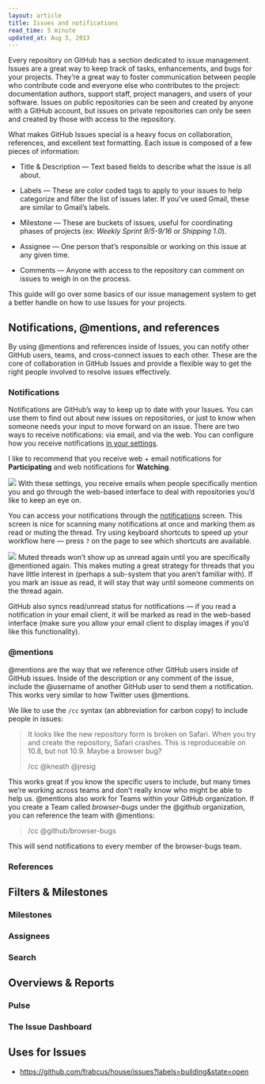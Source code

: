 ```yaml
---
layout: article
title: Issues and notifications
read_time: 5 minute
updated_at: Aug 3, 2013
---
```


<a id="#intro" title="Intro" class="toc-item"></a>
Every repository on GitHub has a section dedicated to issue management. Issues are a great way to keep track of tasks, enhancements, and bugs for your projects. They’re a great way to foster communication between people who contribute code and everyone else who contributes to the project: documentation authors, support staff, project managers, and users of your software. Issues on public repositories can be seen and created by anyone with a GitHub account, but issues on private repositories can only be seen and created by those with access to the repository.

What makes GitHub Issues special is a heavy focus on collaboration, references, and excellent text formatting. Each issue is composed of  a few pieces of information:

* Title & Description — Text based fields to describe what the issue is all about.

* Labels — These are color coded tags to apply to your issues to help categorize and filter the list of issues later. If you’ve used Gmail, these are similar to Gmail’s labels.

* Milestone — These are buckets of issues, useful for coordinating phases of projects (ex: *Weekly Sprint 9/5-9/16* or *Shipping 1.0*).

* Assignee — One person that’s responsible or working on this issue at any given time.

* Comments — Anyone with access to the repository can comment on  issues to weigh in on the process.

This guide will go over some basics of our issue management system to get a better handle on how to use Issues for your projects.

<a id="#notifications" title="Notifications, @mentions, and references" class="toc-item"></a>

## Notifications, @mentions, and references

By using @mentions and references inside of Issues, you can notify other GitHub users, teams, and cross-connect issues to each other. These are the core of collaboration in GitHub Issues and provide a flexible way to get the right people involved to resolve issues effectively.

### Notifications

Notifications are GitHub’s way to keep up to date with your Issues. You can use them to find out about new issues on repositories, or just to know when someone needs your input to move forward on an issue. There are two ways to receive notifications: via email, and via the web. You can configure how you receive notifications [in your settings](https://github.com/settings/notifications).

I like to recommend that you receive web + email notifications for **Participating** and web notifications for **Watching**.

![](http://cl.ly/image/3Y3S1b3M0h2U/content)
With these settings, you receive emails when people specifically mention you and go through the web-based interface to deal with repositories you’d like to keep an eye on.

You can access your notifications through the [notifications](/notifications) screen. This screen is nice for scanning many notifications at once and marking them as read or muting the thread. Try using keyboard shortcuts to speed up your workflow here — press `?` on the page to see which shortcuts are available.

![](http://cl.ly/image/1V1J0N0l1H2v/content)
Muted threads won’t show up as unread again until you are specifically @mentioned again. This makes muting a great strategy for threads that you have little interest in (perhaps a sub-system that you aren’t familiar with). If you mark an issue as read, it will stay that way until someone comments on the thread again.

GitHub also syncs read/unread status for notifications — if you read a notification in your email client, it will be marked as read in the web-based interface (make sure you allow your email client to display images if you’d like this functionality).

### @mentions

@mentions are the way that we reference other GitHub users inside of GitHub issues. Inside of the description or any comment of the issue, include the @username of another GitHub user to send them a notification. This works very similar to how Twitter uses @mentions.

We like to use the `/cc` syntax (an abbreviation for carbon copy) to include people in issues:

> It looks like the new repository form is broken on Safari. When you try and create the repository, Safari crashes. This is reproduceable on 10.8, but not 10.9. Maybe a browser bug?
>
> /cc @kneath @jresig

This works great if you know the specific users to include, but many times we’re working across teams and don’t really know who might be able to help us. @mentions also work for Teams within your GitHub organization. If you create a Team called *browser-bugs* under the @github organization, you can reference the team with @mentions:

> /cc @github/browser-bugs

This will send notifications to every member of the browser-bugs team.

### References

<a id="#filtering" title="Filters &amp; Milestones" class="toc-item"></a>

## Filters & Milestones

### Milestones

### Assignees

### Search

<a id="#overviews" title="Overviews &amp; Reports" class="toc-item"></a>

## Overviews & Reports

### Pulse

### The Issue Dashboard

<a id="#uses" title="Uses for Issues" class="toc-item"></a>

## Uses for Issues

* https://github.com/frabcus/house/issues?labels=building&state=open